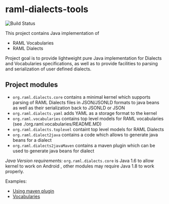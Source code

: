 # raml-dialects-tools


![Build Status](https://api.travis-ci.org/petrochenko-pavel-a/raml-dialects-tools.svg)

This project contains Java implementation of
  
  * RAML Vocabularies 
  * RAML Dialects

Project goal is to provide lightweight pure Java implementation for Dialects and Vocabularies specifications, as well as to provide facilities to parsing and serialization of user
defined dialects.  

## Project modules

* `org.raml.dialects.core` contains a minimal kernel which supports parsing of RAML Dialects files in JSON/JSONLD formats to java beans as well as their serialization back to JSONLD or JSON
* `org.raml.dialects.yaml` adds YAML as a storage format to the kernel
* `org.raml.vocabularies` contains top level models for RAML vocabularies (see ./org.raml.vocabularies/README.MD)
* `org.raml.dialects.toplevel` containt top level models for RAML Dialects
* `org.raml.dialect2java` contains a code which allows to generate java beans for a dialect
* `org.raml.dialects2javaMaven` contains a maven plugin which can be used to generate java beans for dialect


*Java Version requirements:* `org.raml.dialects.core` is Java 1.6 to allow kernel to work on Android , other modules may require Java 1.8 to work properly.

Examples: 
 * [Using maven plugin](./examples/dialect2java)
 * [Vocabularies](https://github.com/petrochenko-pavel-a/raml-dialects-tools/tree/master/org.raml.vocabularies)  
